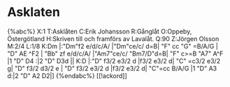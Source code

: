 # Asklaten

{%abc%}
X:1
T:Asklåten
C:Erik Johansson
R:Gånglåt
O:Oppeby, Östergötland
H:Skriven till och framförs av Lavalåt.
Q:90
Z:Jörgen Olsson
M:2/4
L:1/8
K:Dm
|:"Dm"f2 e/d/c/A/ |"Dm"ce/c/ d=B| "F" cc "G" =B/A/G | "D" AE ^F2 |
"Bb" zf e/d/c/A/ |"Am7"ce/c/ "Bm7/D"d=B| "F" c>=B  "A7" A^F |1 "D" D4 :|2 "D" D3d ||
K:D
|:"D" f3/2 e3/2 d |f3/2 e3/2 d| "C" =c3/2 e3/2 g| "D" f3/2 d3/2 e |
"D" f3/2 e3/2 d |f3/2 e3/2 d| "C"=cc  B/A/G  |1 "D" A3  d:|2 "D" A2 D2|]
{%endabc%}
[[!ackord]]
